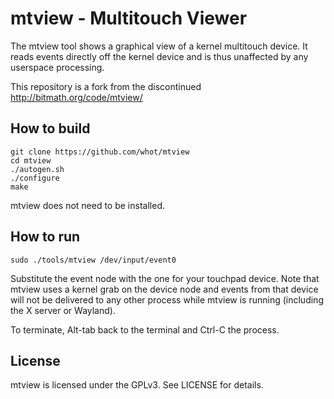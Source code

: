 mtview - Multitouch Viewer
==========================

The mtview tool shows a graphical view of a kernel multitouch device. It
reads events directly off the kernel device and is thus unaffected by any
userspace processing.

This repository is a fork from the discontinued
http://bitmath.org/code/mtview/

How to build
------------

```
git clone https://github.com/whot/mtview
cd mtview
./autogen.sh
./configure
make
```

mtview does not need to be installed.

How to run
----------

```
sudo ./tools/mtview /dev/input/event0
```

Substitute the event node with the one for your touchpad device. Note that
mtview uses a kernel grab on the device node and events from that device
will not be delivered to any other process while mtview is running
(including the X server or Wayland).

To terminate, Alt-tab back to the terminal and Ctrl-C the process.

License
-------

mtview is licensed under the GPLv3. See LICENSE for details.

